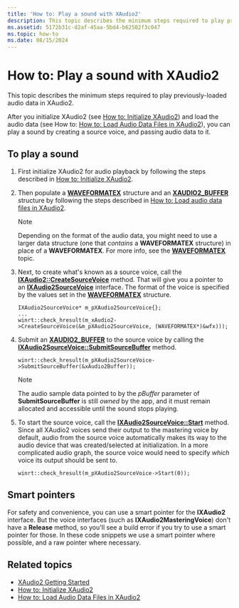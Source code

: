 ```yaml
---
title: 'How to: Play a sound with XAudio2'
description: This topic describes the minimum steps required to play previously-loaded audio data in XAudio2.
ms.assetid: 5172b31c-d2af-45aa-5bd4-b62502f3c047
ms.topic: how-to
ms.date: 08/15/2024
---
```


# How to: Play a sound with XAudio2

This topic describes the minimum steps required to play previously-loaded audio data in XAudio2.

After you initialize XAudio2 (see [How to: Initialize XAudio2](how-to--initialize-xaudio2.md)) and load the audio data (see How to: [How to: Load Audio Data Files in XAudio2](how-to--load-audio-data-files-in-xaudio2.md)), you can play a sound by creating a source voice, and passing audio data to it.

## To play a sound

1. First initialize XAudio2 for audio playback by following the steps described in [How to: Initialize XAudio2](./how-to--initialize-xaudio2.md).
2. Then populate a [**WAVEFORMATEX**](/windows/win32/api/mmreg/ns-mmreg-waveformatex) structure and an [**XAUDIO2_BUFFER**](/windows/win32/api/xaudio2/ns-xaudio2-xaudio2_buffer) structure by following the steps described in [How to: Load audio data files in XAudio2](./how-to--load-audio-data-files-in-xaudio2.md).

    > [!NOTE]  
    > Depending on the format of the audio data, you might need to use a larger data structure (one that *contains* a **WAVEFORMATEX** structure) in place of a **WAVEFORMATEX**. For more info, see the [**WAVEFORMATEX**](/windows/win32/api/mmreg/ns-mmreg-waveformatex) topic.

3. Next, to create what's known as a source voice, call the [**IXAudio2::CreateSourceVoice**](/windows/win32/api/xaudio2/nf-xaudio2-ixaudio2-createsourcevoice) method. That will give you a pointer to an [**IXAudio2SourceVoice**](/windows/win32/api/xaudio2/nn-xaudio2-ixaudio2sourcevoice) interface. The format of the voice is specified by the values set in the [**WAVEFORMATEX**](/windows/win32/api/mmreg/ns-mmreg-waveformatex) structure.

    ```cppwinrt
    IXAudio2SourceVoice* m_pXAudio2SourceVoice{};
    ...
    winrt::check_hresult(m_xAudio2->CreateSourceVoice(&m_pXAudio2SourceVoice, (WAVEFORMATEX*)&wfx)));    
    ```

4. Submit an [**XAUDIO2_BUFFER**](/windows/win32/api/xaudio2/ns-xaudio2-xaudio2_buffer) to the source voice by calling the [**IXAudio2SourceVoice::SubmitSourceBuffer**](/windows/win32/api/xaudio2/nf-xaudio2-ixaudio2sourcevoice-submitsourcebuffer) method.

    ```cppwinrt
    winrt::check_hresult(m_pXAudio2SourceVoice->SubmitSourceBuffer(&xAudio2Buffer));
    ```

    > [!NOTE]
    > The audio sample data pointed to by the *pBuffer* parameter of **SubmitSourceBuffer** is still *owned* by the app, and it must remain allocated and accessible until the sound stops playing.

5. To start the source voice, call the [**IXAudio2SourceVoice::Start**](/windows/win32/api/xaudio2/nf-xaudio2-ixaudio2sourcevoice-start) method. Since all XAudio2 voices send their output to the mastering voice by default, audio from the source voice automatically makes its way to the audio device that was created/selected at initialization. In a more complicated audio graph, the source voice would need to specify *which* voice its output should be sent to.

    ```cppwinrt
    winrt::check_hresult(m_pXAudio2SourceVoice->Start(0));
    ```

## Smart pointers

For safety and convenience, you can use a smart pointer for the **IXAudio2** interface. But the voice interfaces (such as **IXAudio2MasteringVoice**) don't have a **Release** method, so you'll see a build error if you try to use a smart pointer for those. In these code snippets we use a smart pointer where possible, and a raw pointer where necessary.

## Related topics

* [XAudio2 Getting Started](getting-started.md)
* [How to: Initialize XAudio2](how-to--initialize-xaudio2.md)
* [How to: Load Audio Data Files in XAudio2](how-to--load-audio-data-files-in-xaudio2.md)
